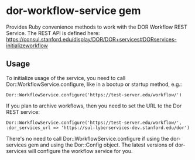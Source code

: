 # dor-workflow-service gem

Provides Ruby convenience methods to work with the DOR Workflow REST Service.  The REST API is defined here:
https://consul.stanford.edu/display/DOR/DOR+services#DORservices-initializeworkflow

## Usage

To initialize usage of the service, you need to call Dor::WorkflowService.configure, like in a bootup or startup method, e.g.:

    Dor::WorkflowService.configure('https://test-server.edu/workflow/')

If you plan to archive workflows, then you need to set the URL to the Dor REST service:

    Dor::WorkflowService.configure('https://test-server.edu/workflow/', :dor_services_url => 'https://sul-lyberservices-dev.stanford.edu/dor')

There's no need to call Dor::WorkflowService.configure if using the dor-services gem and using the Dor::Config object.  The latest versions of dor-services will configure the workflow service for you.
